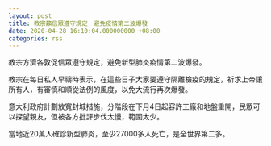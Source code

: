 ```yaml
---
layout: post
title: 教宗籲信眾遵守規定　避免疫情第二波爆發
date: 2020-04-28 16:10:04.000000000 +08:00
categories: rss
---
```


教宗方濟各敦促信眾遵守規定，避免新型肺炎疫情第二波爆發。

教宗在每日私人早禱時表示，在這些日子大家要遵守隔離檢疫的規定，祈求上帝讓所有人，有審慎和順從法例的風度，以免大流行再次爆發。

意大利政府計劃放寬封城措施，分階段在下月4日起容許工廠和地盤重開，民眾可以探望親友，但被各方批評步伐太慢，範圍太少。

當地近20萬人確診新型肺炎，至少27000多人死亡，是全世界第二多。
